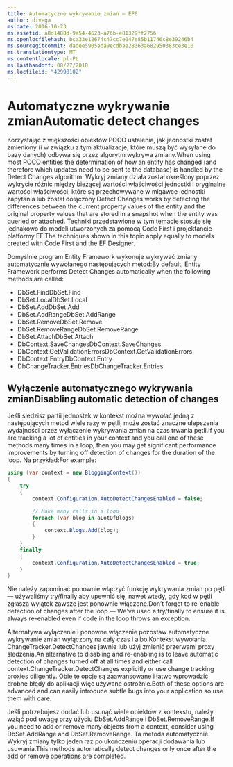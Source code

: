 ```yaml
---
title: Automatyczne wykrywanie zmian — EF6
author: divega
ms.date: 2016-10-23
ms.assetid: a8d1488d-9a54-4623-a76b-e81329ff2756
ms.openlocfilehash: bca33e12674c47cc7e047e85b11746c8e39246b4
ms.sourcegitcommit: dadee5905ada9ecdbae28363a682950383ce3e10
ms.translationtype: MT
ms.contentlocale: pl-PL
ms.lasthandoff: 08/27/2018
ms.locfileid: "42998102"
---
```

# <a name="automatic-detect-changes"></a><span data-ttu-id="7823d-102">Automatyczne wykrywanie zmian</span><span class="sxs-lookup"><span data-stu-id="7823d-102">Automatic detect changes</span></span>
<span data-ttu-id="7823d-103">Korzystając z większości obiektów POCO ustalenia, jak jednostki został zmieniony (i w związku z tym aktualizacje, które muszą być wysyłane do bazy danych) odbywa się przez algorytm wykrywa zmiany.</span><span class="sxs-lookup"><span data-stu-id="7823d-103">When using most POCO entities the determination of how an entity has changed (and therefore which updates need to be sent to the database) is handled by the Detect Changes algorithm.</span></span> <span data-ttu-id="7823d-104">Wykryj zmiany działa został określony poprzez wykrycie różnic między bieżącej wartości właściwości jednostki i oryginalne wartości właściwości, które są przechowywane w migawce jednostki zapytania lub został dołączony.</span><span class="sxs-lookup"><span data-stu-id="7823d-104">Detect Changes works by detecting the differences between the current property values of the entity and the original property values that are stored in a snapshot when the entity was queried or attached.</span></span> <span data-ttu-id="7823d-105">Techniki przedstawione w tym temacie stosuje się jednakowo do modeli utworzonych za pomocą Code First i projektancie platformy EF.</span><span class="sxs-lookup"><span data-stu-id="7823d-105">The techniques shown in this topic apply equally to models created with Code First and the EF Designer.</span></span>  

<span data-ttu-id="7823d-106">Domyślnie program Entity Framework wykonuje wykrywać zmiany automatycznie wywołanego następujących metod:</span><span class="sxs-lookup"><span data-stu-id="7823d-106">By default, Entity Framework performs Detect Changes automatically when the following methods are called:</span></span>  

- <span data-ttu-id="7823d-107">DbSet.Find</span><span class="sxs-lookup"><span data-stu-id="7823d-107">DbSet.Find</span></span>  
- <span data-ttu-id="7823d-108">DbSet.Local</span><span class="sxs-lookup"><span data-stu-id="7823d-108">DbSet.Local</span></span>  
- <span data-ttu-id="7823d-109">DbSet.Add</span><span class="sxs-lookup"><span data-stu-id="7823d-109">DbSet.Add</span></span>  
- <span data-ttu-id="7823d-110">DbSet.AddRange</span><span class="sxs-lookup"><span data-stu-id="7823d-110">DbSet.AddRange</span></span>
- <span data-ttu-id="7823d-111">DbSet.Remove</span><span class="sxs-lookup"><span data-stu-id="7823d-111">DbSet.Remove</span></span>  
- <span data-ttu-id="7823d-112">DbSet.RemoveRange</span><span class="sxs-lookup"><span data-stu-id="7823d-112">DbSet.RemoveRange</span></span>
- <span data-ttu-id="7823d-113">DbSet.Attach</span><span class="sxs-lookup"><span data-stu-id="7823d-113">DbSet.Attach</span></span>  
- <span data-ttu-id="7823d-114">DbContext.SaveChanges</span><span class="sxs-lookup"><span data-stu-id="7823d-114">DbContext.SaveChanges</span></span>  
- <span data-ttu-id="7823d-115">DbContext.GetValidationErrors</span><span class="sxs-lookup"><span data-stu-id="7823d-115">DbContext.GetValidationErrors</span></span>  
- <span data-ttu-id="7823d-116">DbContext.Entry</span><span class="sxs-lookup"><span data-stu-id="7823d-116">DbContext.Entry</span></span>  
- <span data-ttu-id="7823d-117">DbChangeTracker.Entries</span><span class="sxs-lookup"><span data-stu-id="7823d-117">DbChangeTracker.Entries</span></span>  

## <a name="disabling-automatic-detection-of-changes"></a><span data-ttu-id="7823d-118">Wyłączenie automatycznego wykrywania zmian</span><span class="sxs-lookup"><span data-stu-id="7823d-118">Disabling automatic detection of changes</span></span>  

<span data-ttu-id="7823d-119">Jeśli śledzisz partii jednostek w kontekst można wywołać jedną z następujących metod wiele razy w pętli, może zostać znaczne ulepszenia wydajności przez wyłączenie wykrywania zmian na czas trwania pętli.</span><span class="sxs-lookup"><span data-stu-id="7823d-119">If you are tracking a lot of entities in your context and you call one of these methods many times in a loop, then you may get significant performance improvements by turning off detection of changes for the duration of the loop.</span></span> <span data-ttu-id="7823d-120">Na przykład:</span><span class="sxs-lookup"><span data-stu-id="7823d-120">For example:</span></span>  

``` csharp
using (var context = new BloggingContext())
{
    try
    {
        context.Configuration.AutoDetectChangesEnabled = false;

        // Make many calls in a loop
        foreach (var blog in aLotOfBlogs)
        {
            context.Blogs.Add(blog);
        }
    }
    finally
    {
        context.Configuration.AutoDetectChangesEnabled = true;
    }
}
```  

<span data-ttu-id="7823d-121">Nie należy zapominać ponownie włączyć funkcję wykrywania zmian po pętli — używaliśmy try/finally aby upewnić się, nawet wtedy, gdy kod w pętli zgłasza wyjątek zawsze jest ponownie włączone.</span><span class="sxs-lookup"><span data-stu-id="7823d-121">Don’t forget to re-enable detection of changes after the loop — We've used a try/finally to ensure it is always re-enabled even if code in the loop throws an exception.</span></span>  

<span data-ttu-id="7823d-122">Alternatywa wyłączenie i ponowne włączenie pozostaw automatyczne wykrywanie zmian wyłączony na cały czas i albo Kontekst wywołania. ChangeTracker.DetectChanges jawnie lub użyj zmienić przerwami proxy śledzenia.</span><span class="sxs-lookup"><span data-stu-id="7823d-122">An alternative to disabling and re-enabling is to leave automatic detection of changes turned off at all times and either call context.ChangeTracker.DetectChanges explicitly or use change tracking proxies diligently.</span></span> <span data-ttu-id="7823d-123">Obie te opcje są zaawansowane i łatwo wprowadzić drobne błędy do aplikacji więc używane ostrożnie.</span><span class="sxs-lookup"><span data-stu-id="7823d-123">Both of these options are advanced and can easily introduce subtle bugs into your application so use them with care.</span></span>  

<span data-ttu-id="7823d-124">Jeśli potrzebujesz dodać lub usunąć wiele obiektów z kontekstu, należy wziąć pod uwagę przy użyciu DbSet.AddRange i DbSet.RemoveRange.</span><span class="sxs-lookup"><span data-stu-id="7823d-124">If you need to add or remove many objects from a context, consider using DbSet.AddRange and DbSet.RemoveRange.</span></span> <span data-ttu-id="7823d-125">Ta metoda automatycznie Wykryj zmiany tylko jeden raz po ukończeniu operacji dodawania lub usuwania.</span><span class="sxs-lookup"><span data-stu-id="7823d-125">This methods automatically detect changes only once after the add or remove operations are completed.</span></span> 
